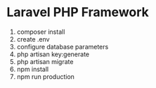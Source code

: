 # Laravel PHP Framework
 1) composer install
 2) create .env
 3) configure database parameters
 4) php artisan key:generate
 5) php artisan migrate
 6) npm install
 7) npm run production
